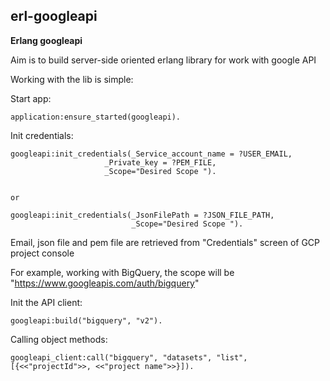 ## erl-googleapi
**Erlang googleapi**

Aim is to build server-side oriented erlang library for work with google API

Working with the lib is simple:

Start app:

    application:ensure_started(googleapi).


Init credentials:

    googleapi:init_credentials(_Service_account_name = ?USER_EMAIL,
        			     _Private_key = ?PEM_FILE,
    	    		     _Scope="Desired Scope ").


    or
   
    googleapi:init_credentials(_JsonFilePath = ?JSON_FILE_PATH,
                               _Scope="Desired Scope ").


Email, json file and pem file are retrieved from "Credentials" screen of GCP project console

For example, working with BigQuery, the scope will be "https://www.googleapis.com/auth/bigquery"


Init the API client:

    googleapi:build("bigquery", "v2").


Calling object methods:

    googleapi_client:call("bigquery", "datasets", "list", [{<<"projectId">>, <<"project name">>}]).
